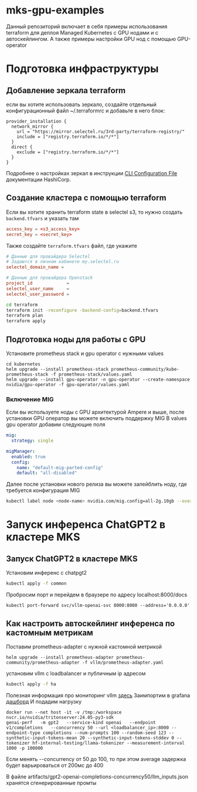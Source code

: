 # mks-gpu-examples
Данный репозиторий включает в себя примеры использования terraform для деплоя Managed Kubernetes с GPU нодами и с автоскейлингом.
А также примеры настройки GPU нод с помощью GPU-operator

# Подготовка инфраструктуры
## Добавление зеркала terraform
если вы хотите использовать зеркало, создайте отдельный конфигурационный файл ~/.terraformrc и добавьте в него блок:

```
provider_installation {
  network_mirror {
    url = "https://mirror.selectel.ru/3rd-party/terraform-registry/"
    include = ["registry.terraform.io/*/*"]
  }
  direct {
    exclude = ["registry.terraform.io/*/*"]
  }
}
```
Подробнее о настройках зеркал в инструкции [CLI Configuration File](https://developer.hashicorp.com/terraform/cli/config/config-file) документации HashiCorp.


## Создание кластера с помощью terraform

Если вы хотите хранить terraform state в selectel s3, то нужно создать `backend.tfvars` и указать там
```toml
access_key = <s3_access_key>
secret_key = <secret_key>
```

Также создайте `terraform.tfvars` файл, где укажите
```toml
# Данные для провайдера Selectel
# Задаются в личном кабинете my.selectel.ru
selectel_domain_name = 

# Данные для провайдера Openstack
project_id             = 
selectel_user_name     = 
selectel_user_password = 

```

```bash
cd terraform
terraform init -reconfigure -backend-config=backend.tfvars
terraform plan
terraform apply
```

## Подготовка ноды для работы с GPU
Установите prometheus stack и gpu operator с нужными values
```
cd kubernetes
helm upgrade --install prometheus-stack prometheus-community/kube-prometheus-stack -f prometheus-stack/values.yaml
helm upgrade --install gpu-operator -n gpu-operator --create-namespace nvidia/gpu-operator -f gpu-operator/values.yaml
```

### Включение MIG
Если вы используете ноды с GPU архитектурой Ampere и выше, после установки GPU оператор вы можете включить поддержку MIG
В values gpu operator добавим следующие поля
```yaml
mig:
  strategy: single

migManager:
  enabled: true
  config:
    name: "default-mig-parted-config"
    default: "all-disabled"
```
Далее после установки нового релиза вы можете залейблить ноду, где требуется конфигурация MIG
```bash
kubectl label node <node-name> nvidia.com/mig.config=all-2g.10gb --overwrite
```

# Запуск инференса ChatGPT2 в кластере MKS
## Запуск ChatGPT2 в кластере MKS
Установим инференс с chatpgt2
```bash
kubectl apply -f common
```
Пробросим порт и перейдем в браузере по адресу localhost:8000/docs
```
kubectl port-forward svc/vllm-openai-svc 8000:8000 --address='0.0.0.0'
```
## Как настроить автоскейлинг инференса по кастомным метрикам
Поставим prometheus-adapter с нужной кастомной метрикой
```
helm upgrade --install prometheus-adapter prometheus-community/prometheus-adapter -f vllm/prometheus-adapter.yaml
```
установим vllm с loadbalancer и публичным ip адресом
```bash
kubectl apply -f ha
```
Полезная информация про мониторинг vllm [здесь](https://github.com/vllm-project/vllm/tree/main/examples/production_monitoring)
Заимпортим в grafana [дашборд](kubernetes/vllm/grafana.json)
И подадим нагрузку
```
docker run --net host -it -v /tmp:/workspace nvcr.io/nvidia/tritonserver:24.05-py3-sdk
genai-perf   -m gpt2   --service-kind openai   --endpoint v1/completions   --concurrency 50 --url <loadbalancer_ip>:8000 --endpoint-type completions --num-prompts 100 --random-seed 123 --synthetic-input-tokens-mean 20 --synthetic-input-tokens-stddev 0 --tokenizer hf-internal-testing/llama-tokenizer --measurement-interval 1000 -p 100000
```
Если менять --concurrency от 50 до 100, то при этом average задержка будет варьироваться от 200мс до 400

В файле artifacts/gpt2-openai-completions-concurrency50/llm_inputs.json хранятся сгенерированные промты

